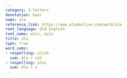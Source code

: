 ```yaml
---
category: 3-letters
denotation: beer
name: ale
reference_link: https://www.etymonline.com/word/ale
root_language: Old English
root_name: ealu, ealo
title: ale
type: free
word_sums:
- respelling: alish
  sum: Ale + ish
- respelling: ales
  sum: Ale + s
---
```


